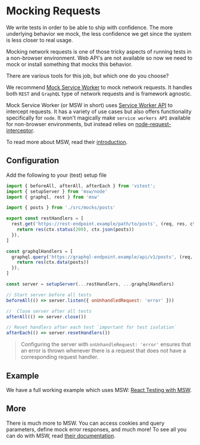 # Mocking Requests

We write tests in order to be able to ship with confidence. The more underlying behavior we mock, the less confidence we get since the system is less closer to real usage.

Mocking network requests is one of those tricky aspects of running tests in a non-browser environment. Web API's are not available so now we need to mock or install something that mocks this behavior.

There are various tools for this job, but which one do you choose?

We recommend [Mock Service Worker](https://mswjs.io/) to mock network requests. It handles both `REST` and `GraphQL` type of network requests and is framework agnostic.

Mock Service Worker (or MSW in short) uses [Service Worker API](https://developers.google.com/web/fundamentals/primers/service-workers) to intercept requests. It has a variety of use cases but also offers functionality specifically for `node`. It won't magically make `service workers API` available for non-browser environments, but instead relies on [node-request-interceptor](https://mswjs.io/docs/api/setup-server#operation).

To read more about MSW, read their [introduction](https://mswjs.io/docs/).

## Configuration

Add the following to your (test) setup file
```js
import { beforeAll, afterAll, afterEach } from 'vitest';
import { setupServer } from 'msw/node'
import { graphql, rest } from 'msw'

import { posts } from './src/mocks/posts'

export const restHandlers = [
  rest.get('https://rest-endpoint.example/path/to/posts', (req, res, ctx) => {
    return res(ctx.status(200), ctx.json(posts))
  }),
]

const graphqlHandlers = [
  graphql.query('https://graphql-endpoint.example/api/v1/posts', (req, res, ctx) => {
    return res(ctx.data(posts))
  }),
]

const server = setupServer(...restHandlers, ...graphqlHandlers)

// Start server before all tests
beforeAll(() => server.listen({ onUnhandledRequest: 'error' }))

//  Close server after all tests
afterAll(() => server.close())

// Reset handlers after each test `important for test isolation`
afterEach(() => server.resetHandlers())
```

> Configuring the server with `onUnhandleRequest: 'error'` ensures that an error is thrown whenever there is a request that does not have a corresponding request handler.

## Example

We have a full working example which uses MSW: [React Testing with MSW](https://github.com/vitest-dev/vitest/tree/main/test/react-testing-lib-msw).

## More

There is much more to MSW. You can access cookies and query parameters, define mock error responses, and much more! To see all you can do with MSW, read [their documentation](https://mswjs.io/docs/recipes).
